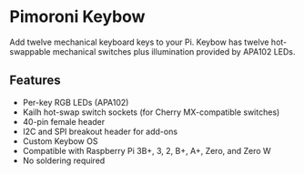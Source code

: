 <!--
---
name: Keybow
class: board
type: io
formfactor: custom
manufacturer: Pimoroni
description: Add illuminated tactile keyboard keys to Raspberry Pi
url: https://shop.pimoroni.com/products/keybow
github: https://github.com/pimoroni/keybow-firmware
buy: https://shop.pimoroni.com/products/keybow
image: 'pimoroni-keybow.png'
pincount: 40
eeprom: no
power:
  '1':
  '2':
ground:
  '6':
  '9':
  '14':
  '20':
  '25':
  '30':
  '34':
  '39':
pin:
  '19':
    name: LEDs data
    mode: spi
  '23':
    name: LEDs clock
    mode: spi
  '11':
    name: Key 1
  '13':
    name: Key 2
  '16':
    name: Key 3
  '15':
    name: Key 4
  '18':
    name: Key 5
  '29':
    name: Key 6
  '31':
    name: Key 7
  '32':
    name: Key 8
  '33':
    name: Key 9
  '38':
    name: Key 10
  '36':
    name: Key 11
  '37':
    name: Key 12
-->
# Pimoroni Keybow

Add twelve mechanical keyboard keys to your Pi. Keybow has twelve hot-swappable mechanical switches plus illumination provided by APA102 LEDs.

## Features

* Per-key RGB LEDs (APA102)
* Kailh hot-swap switch sockets (for Cherry MX-compatible switches)
* 40-pin female header
* I2C and SPI breakout header for add-ons
* Custom Keybow OS
* Compatible with Raspberry Pi 3B+, 3, 2, B+, A+, Zero, and Zero W
* No soldering required
